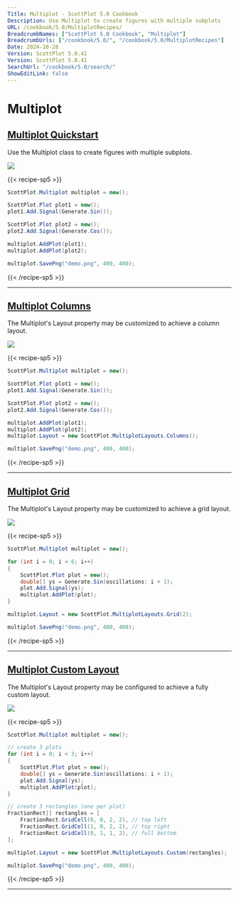 ```yaml
---
Title: Multiplot - ScottPlot 5.0 Cookbook
Description: Use Multiplot to create figures with multiple subplots
URL: /cookbook/5.0/MultiplotRecipes/
BreadcrumbNames: ["ScottPlot 5.0 Cookbook", "Multiplot"]
BreadcrumbUrls: ["/cookbook/5.0/", "/cookbook/5.0/MultiplotRecipes"]
Date: 2024-10-28
Version: ScottPlot 5.0.41
Version: ScottPlot 5.0.41
SearchUrl: "/cookbook/5.0/search/"
ShowEditLink: false
---
```


# Multiplot


<h2><a href='/cookbook/5.0/MultiplotRecipes/MultiplotQuickstart'>Multiplot Quickstart</a></h2>

Use the Multiplot class to create figures with multiple subplots.

[![](/cookbook/5.0/images/MultiplotQuickstart.png?241027220842)](/cookbook/5.0/images/MultiplotQuickstart.png?241027220842)

{{< recipe-sp5 >}}

```cs
ScottPlot.Multiplot multiplot = new();

ScottPlot.Plot plot1 = new();
plot1.Add.Signal(Generate.Sin());

ScottPlot.Plot plot2 = new();
plot2.Add.Signal(Generate.Cos());

multiplot.AddPlot(plot1);
multiplot.AddPlot(plot2);

multiplot.SavePng("demo.png", 400, 400);

```

{{< /recipe-sp5 >}}

<hr class='my-5 invisible'>


<h2><a href='/cookbook/5.0/MultiplotRecipes/MultiplotColumns'>Multiplot Columns</a></h2>

The Multiplot's Layout property may be customized to achieve a column layout.

[![](/cookbook/5.0/images/MultiplotColumns.png?241027220842)](/cookbook/5.0/images/MultiplotColumns.png?241027220842)

{{< recipe-sp5 >}}

```cs
ScottPlot.Multiplot multiplot = new();

ScottPlot.Plot plot1 = new();
plot1.Add.Signal(Generate.Sin());

ScottPlot.Plot plot2 = new();
plot2.Add.Signal(Generate.Cos());

multiplot.AddPlot(plot1);
multiplot.AddPlot(plot2);
multiplot.Layout = new ScottPlot.MultiplotLayouts.Columns();

multiplot.SavePng("demo.png", 400, 400);

```

{{< /recipe-sp5 >}}

<hr class='my-5 invisible'>


<h2><a href='/cookbook/5.0/MultiplotRecipes/MultiplotGrid'>Multiplot Grid</a></h2>

The Multiplot's Layout property may be customized to achieve a grid layout.

[![](/cookbook/5.0/images/MultiplotGrid.png?241027220842)](/cookbook/5.0/images/MultiplotGrid.png?241027220842)

{{< recipe-sp5 >}}

```cs
ScottPlot.Multiplot multiplot = new();

for (int i = 0; i < 6; i++)
{
    ScottPlot.Plot plot = new();
    double[] ys = Generate.Sin(oscillations: i + 1);
    plot.Add.Signal(ys);
    multiplot.AddPlot(plot);
}

multiplot.Layout = new ScottPlot.MultiplotLayouts.Grid(2);

multiplot.SavePng("demo.png", 400, 400);

```

{{< /recipe-sp5 >}}

<hr class='my-5 invisible'>


<h2><a href='/cookbook/5.0/MultiplotRecipes/MultiplotCustom'>Multiplot Custom Layout</a></h2>

The Multiplot's Layout property may be configured to achieve a fully custom layout.

[![](/cookbook/5.0/images/MultiplotCustom.png?241027220842)](/cookbook/5.0/images/MultiplotCustom.png?241027220842)

{{< recipe-sp5 >}}

```cs
ScottPlot.Multiplot multiplot = new();

// create 3 plots
for (int i = 0; i < 3; i++)
{
    ScottPlot.Plot plot = new();
    double[] ys = Generate.Sin(oscillations: i + 1);
    plot.Add.Signal(ys);
    multiplot.AddPlot(plot);
}

// create 3 rectangles (one per plot)
FractionRect[] rectangles = [
    FractionRect.GridCell(0, 0, 2, 2), // top left
    FractionRect.GridCell(1, 0, 2, 2), // top right
    FractionRect.GridCell(0, 1, 1, 2), // full bottom
];

multiplot.Layout = new ScottPlot.MultiplotLayouts.Custom(rectangles);

multiplot.SavePng("demo.png", 400, 400);

```

{{< /recipe-sp5 >}}

<hr class='my-5 invisible'>

